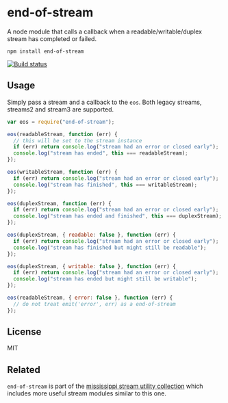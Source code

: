 # end-of-stream

A node module that calls a callback when a readable/writable/duplex stream has completed or failed.

    npm install end-of-stream

[![Build status](https://travis-ci.org/mafintosh/end-of-stream.svg?branch=master)](https://travis-ci.org/mafintosh/end-of-stream)

## Usage

Simply pass a stream and a callback to the `eos`.
Both legacy streams, streams2 and stream3 are supported.

```js
var eos = require("end-of-stream");

eos(readableStream, function (err) {
  // this will be set to the stream instance
  if (err) return console.log("stream had an error or closed early");
  console.log("stream has ended", this === readableStream);
});

eos(writableStream, function (err) {
  if (err) return console.log("stream had an error or closed early");
  console.log("stream has finished", this === writableStream);
});

eos(duplexStream, function (err) {
  if (err) return console.log("stream had an error or closed early");
  console.log("stream has ended and finished", this === duplexStream);
});

eos(duplexStream, { readable: false }, function (err) {
  if (err) return console.log("stream had an error or closed early");
  console.log("stream has finished but might still be readable");
});

eos(duplexStream, { writable: false }, function (err) {
  if (err) return console.log("stream had an error or closed early");
  console.log("stream has ended but might still be writable");
});

eos(readableStream, { error: false }, function (err) {
  // do not treat emit('error', err) as a end-of-stream
});
```

## License

MIT

## Related

`end-of-stream` is part of the [mississippi stream utility collection](https://github.com/maxogden/mississippi) which includes more useful stream modules similar to this one.
